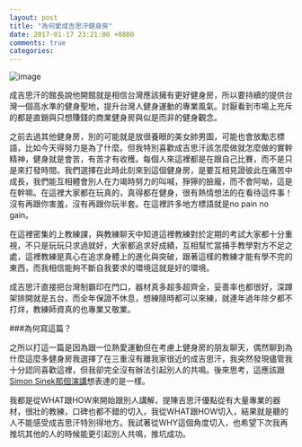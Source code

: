 ```yaml
---
layout: post
title: "為何愛成吉思汗健身房"
date: 2017-01-17 23:21:00 +0800
comments: true
categories: 
---
```


![image](http://mrshih.github.io/images/2017-01-17-why-love-mma-gym.jpg)

成吉思汗的館長說他開館就是相信台灣應該擁有更好健身房，所以要持續的提供台灣一個高水準的健身聖地，提升台灣人健身運動的專業風氣。討厭看到市場上充斥的都是直銷與只想賺錢的商業健身房與似是而非的健身觀念。

之前去過其他健身房，別的可能就是放很養眼的美女帥男圖，可能也會放勵志標語，比如今天得努力是為了什麼。但我特別喜歡成吉思汗該怎麼做就怎麼做的實幹精神，健身就是會苦，有苦才有收穫。每個人來這裡都是在跟自己比賽，而不是只是來打發時間。我們選擇在此時此刻來到這個健身房，是要互相見證彼此在痛苦中成長，我們能互相體會別人在力竭時努力的叫喊，猙獰的臉龐，而不會阿呦，這是在幹嘛。在這裡大家都在玩真的，真得都在健身，很有熱情想法的在看待這件事！沒有再跟你害羞，沒有再跟你玩半套。在這裡許多地方標語就是no pain no gain。

在這裡密集的上教練課，與教練聊天中知道這裡教練對於定期的考試大家都十分重視，不只是玩玩只求過就好，大家都追求好成績，互相幫忙當捕手教學對方不足之處，這裡教練是真心在追求身體上的進化與突破，跟著這樣的教練才能有學不完的東西，而我相信能夠不斷自我要求的環境這就是好的環境。

成吉思汗直接把台灣制霸印在門口，器材真多超多超齊全，妥善率也都很好，深蹲架排開就是五台，而全年保證不休息，想練隨時都可以來練，就連年過年除夕都不打烊，教練師資真的也專業又敬業。

###為何寫這篇？

之所以打這一篇是因為跟一位熱愛運動但在考慮上健身房的朋友聊天，偶然聊到為什麼這麼多健身房我選擇了在三重沒有離我家很近的成吉思汗，我突然發現儘管我十分認同喜歡這裡，但我卻完全沒有辦法引起別人的共鳴。後來思考，這應該跟[Simon Sinek那個演講](https://www.youtube.com/watch?v=qp0HIF3SfI4
)想表達的是一樣。

我都是從WHAT跟HOW來開始跟別人講解，提陳吉思汗優點從有大量專業的器材，很壯的教練，口碑也都不錯的切入，我從WHAT跟HOW切入，結果就是聽的人不能感受成吉思汗特別得地方。我試著從WHY這個角度切入，也希望下次我再推坑其他的人的時候能更引起別人共鳴，推坑成功。